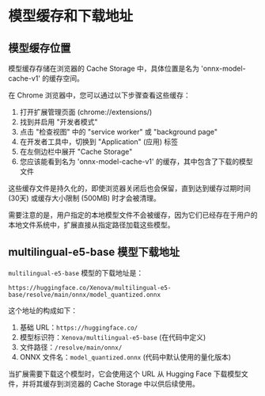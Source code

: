 # 模型缓存和下载地址

## 模型缓存位置

模型缓存存储在浏览器的 Cache Storage 中，具体位置是名为 'onnx-model-cache-v1' 的缓存空间。

在 Chrome 浏览器中，您可以通过以下步骤查看这些缓存：

1. 打开扩展管理页面 (chrome://extensions/)
2. 找到并启用 "开发者模式"
3. 点击 "检查视图" 中的 "service worker" 或 "background page"
4. 在开发者工具中，切换到 "Application" (应用) 标签
5. 在左侧边栏中展开 "Cache Storage"
6. 您应该能看到名为 'onnx-model-cache-v1' 的缓存，其中包含了下载的模型文件

这些缓存文件是持久化的，即使浏览器关闭后也会保留，直到达到缓存过期时间 (30天) 或缓存大小限制 (500MB) 时才会被清理。

需要注意的是，用户指定的本地模型文件不会被缓存，因为它们已经存在于用户的本地文件系统中，扩展直接从指定路径加载这些模型。

## multilingual-e5-base 模型下载地址

`multilingual-e5-base` 模型的下载地址是：

```
https://huggingface.co/Xenova/multilingual-e5-base/resolve/main/onnx/model_quantized.onnx
```

这个地址的构成如下：

1. 基础 URL：`https://huggingface.co/`
2. 模型标识符：`Xenova/multilingual-e5-base` (在代码中定义)
3. 文件路径：`/resolve/main/onnx/`
4. ONNX 文件名：`model_quantized.onnx` (代码中默认使用的量化版本)

当扩展需要下载这个模型时，它会使用这个 URL 从 Hugging Face 下载模型文件，并将其缓存到浏览器的 Cache Storage 中以供后续使用。
